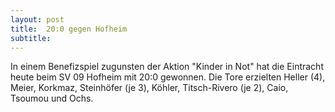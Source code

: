 ```yaml
---
layout: post
title:  20:0 gegen Hofheim
subtitle:  
---
```


In einem Benefizspiel zugunsten der Aktion "Kinder in Not" hat die Eintracht heute beim SV 09 Hofheim mit 20:0 gewonnen. Die Tore erzielten Heller (4), Meier, Korkmaz, Steinhöfer (je 3), Köhler, Titsch-Rivero (je 2), Caio, Tsoumou und Ochs.


